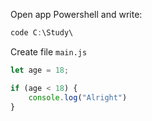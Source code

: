Open app Powershell and write:
```powershell
code C:\Study\
```

Create file `main.js`

```javascript
let age = 18;

if (age < 18) {
	console.log("Alright")
}
```




